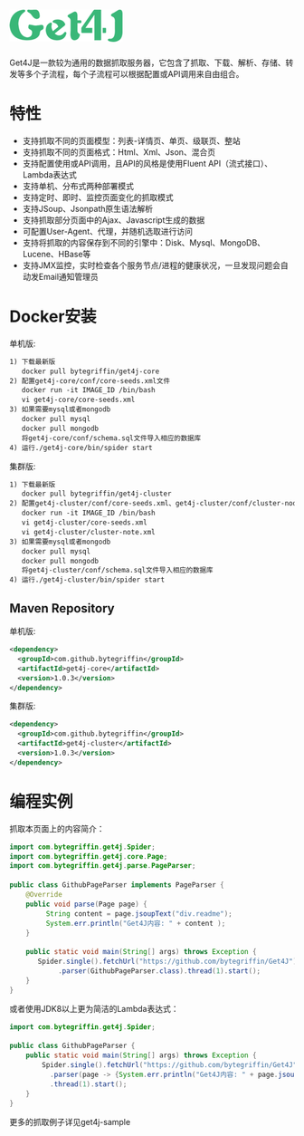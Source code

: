 ![Image text](https://raw.githubusercontent.com/bytegriffin/get4j/master/logo.png)
===========================
  Get4J是一款较为通用的数据抓取服务器，它包含了抓取、下载、解析、存储、转发等多个子流程，每个子流程可以根据配置或API调用来自由组合。

# 特性
* 支持抓取不同的页面模型：列表-详情页、单页、级联页、整站
* 支持抓取不同的页面格式：Html、Xml、Json、混合页
* 支持配置使用或API调用，且API的风格是使用Fluent API（流式接口）、Lambda表达式
* 支持单机、分布式两种部署模式
* 支持定时、即时、监控页面变化的抓取模式
* 支持JSoup、Jsonpath原生语法解析
* 支持抓取部分页面中的Ajax、Javascript生成的数据
* 可配置User-Agent、代理，并随机选取进行访问
* 支持将抓取的内容保存到不同的引擎中：Disk、Mysql、MongoDB、Lucene、HBase等
* 支持JMX监控，实时检查各个服务节点/进程的健康状况，一旦发现问题会自动发Email通知管理员

# Docker安装
单机版:

```xml
1) 下载最新版
   docker pull bytegriffin/get4j-core
2) 配置get4j-core/conf/core-seeds.xml文件
   docker run -it IMAGE_ID /bin/bash
   vi get4j-core/core-seeds.xml
3) 如果需要mysql或者mongodb
   docker pull mysql
   docker pull mongodb 
   将get4j-core/conf/schema.sql文件导入相应的数据库
4) 运行./get4j-core/bin/spider start
```
集群版:

```xml
1) 下载最新版
   docker pull bytegriffin/get4j-cluster
2) 配置get4j-cluster/conf/core-seeds.xml、get4j-cluster/conf/cluster-node.xml文件
   docker run -it IMAGE_ID /bin/bash
   vi get4j-cluster/core-seeds.xml
   vi get4j-cluster/cluster-note.xml
3) 如果需要mysql或者mongodb
   docker pull mysql
   docker pull mongodb 
   将get4j-cluster/conf/schema.sql文件导入相应的数据库
4) 运行./get4j-cluster/bin/spider start
```

## Maven Repository
单机版:

```xml
<dependency>
  <groupId>com.github.bytegriffin</groupId>
  <artifactId>get4j-core</artifactId>
  <version>1.0.3</version>
</dependency>
```
集群版:

```xml
<dependency>
  <groupId>com.github.bytegriffin</groupId>
  <artifactId>get4j-cluster</artifactId>
  <version>1.0.3</version>
</dependency>
```

# 编程实例
抓取本页面上的内容简介：

```java
import com.bytegriffin.get4j.Spider;
import com.bytegriffin.get4j.core.Page;
import com.bytegriffin.get4j.parse.PageParser;

public class GithubPageParser implements PageParser {
    @Override
    public void parse(Page page) {
    	 String content = page.jsoupText("div.readme");
    	 System.err.println("Get4J内容: " + content );
    }

    public static void main(String[] args) throws Exception {
	   Spider.single().fetchUrl("https://github.com/bytegriffin/Get4J")
	        .parser(GithubPageParser.class).thread(1).start();
    }
}
```
或者使用JDK8以上更为简洁的Lambda表达式：

```java
import com.bytegriffin.get4j.Spider;

public class GithubPageParser {
	public static void main(String[] args) throws Exception {
		Spider.single().fetchUrl("https://github.com/bytegriffin/Get4J")
		  .parser(page -> {System.err.println("Get4J内容: " + page.jsoupText("div.readme"));})
		  .thread(1).start();
	}
}
```

更多的抓取例子详见get4j-sample
